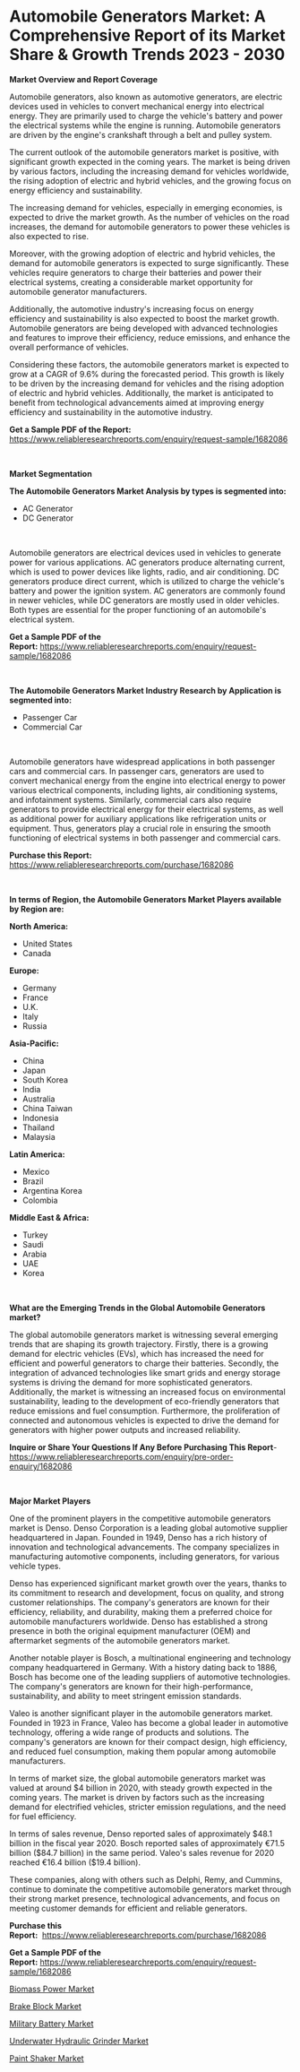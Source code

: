 <p><h1>Automobile Generators Market: A Comprehensive Report of its Market Share & Growth Trends 2023 - 2030</h1></p><p><strong>Market Overview and Report Coverage</strong></p>
<p><p>Automobile generators, also known as automotive generators, are electric devices used in vehicles to convert mechanical energy into electrical energy. They are primarily used to charge the vehicle's battery and power the electrical systems while the engine is running. Automobile generators are driven by the engine's crankshaft through a belt and pulley system.</p><p>The current outlook of the automobile generators market is positive, with significant growth expected in the coming years. The market is being driven by various factors, including the increasing demand for vehicles worldwide, the rising adoption of electric and hybrid vehicles, and the growing focus on energy efficiency and sustainability.</p><p>The increasing demand for vehicles, especially in emerging economies, is expected to drive the market growth. As the number of vehicles on the road increases, the demand for automobile generators to power these vehicles is also expected to rise.</p><p>Moreover, with the growing adoption of electric and hybrid vehicles, the demand for automobile generators is expected to surge significantly. These vehicles require generators to charge their batteries and power their electrical systems, creating a considerable market opportunity for automobile generator manufacturers.</p><p>Additionally, the automotive industry's increasing focus on energy efficiency and sustainability is also expected to boost the market growth. Automobile generators are being developed with advanced technologies and features to improve their efficiency, reduce emissions, and enhance the overall performance of vehicles.</p><p>Considering these factors, the automobile generators market is expected to grow at a CAGR of 9.6% during the forecasted period. This growth is likely to be driven by the increasing demand for vehicles and the rising adoption of electric and hybrid vehicles. Additionally, the market is anticipated to benefit from technological advancements aimed at improving energy efficiency and sustainability in the automotive industry.</p></p>
<p><strong>Get a Sample PDF of the Report:</strong> <a href="https://www.reliableresearchreports.com/enquiry/request-sample/1682086">https://www.reliableresearchreports.com/enquiry/request-sample/1682086</a></p>
<p>&nbsp;</p>
<p><strong>Market Segmentation</strong></p>
<p><strong>The Automobile Generators Market Analysis by types is segmented into:</strong></p>
<p><ul><li>AC Generator</li><li>DC Generator</li></ul></p>
<p>&nbsp;</p>
<p><p>Automobile generators are electrical devices used in vehicles to generate power for various applications. AC generators produce alternating current, which is used to power devices like lights, radio, and air conditioning. DC generators produce direct current, which is utilized to charge the vehicle's battery and power the ignition system. AC generators are commonly found in newer vehicles, while DC generators are mostly used in older vehicles. Both types are essential for the proper functioning of an automobile's electrical system.</p></p>
<p><strong>Get a Sample PDF of the Report:</strong>&nbsp;<a href="https://www.reliableresearchreports.com/enquiry/request-sample/1682086">https://www.reliableresearchreports.com/enquiry/request-sample/1682086</a></p>
<p>&nbsp;</p>
<p><strong>The Automobile Generators Market Industry Research by Application is segmented into:</strong></p>
<p><ul><li>Passenger Car</li><li>Commercial Car</li></ul></p>
<p>&nbsp;</p>
<p><p>Automobile generators have widespread applications in both passenger cars and commercial cars. In passenger cars, generators are used to convert mechanical energy from the engine into electrical energy to power various electrical components, including lights, air conditioning systems, and infotainment systems. Similarly, commercial cars also require generators to provide electrical energy for their electrical systems, as well as additional power for auxiliary applications like refrigeration units or equipment. Thus, generators play a crucial role in ensuring the smooth functioning of electrical systems in both passenger and commercial cars.</p></p>
<p><strong>Purchase this Report:</strong>&nbsp; <a href="https://www.reliableresearchreports.com/purchase/1682086">https://www.reliableresearchreports.com/purchase/1682086</a></p>
<p>&nbsp;</p>
<p><strong>In terms of Region, the Automobile Generators Market Players available by Region are:</strong></p>
<p>
    <p> <strong> North America: </strong>
        <ul>
            <li>United States</li>
            <li>Canada</li>
        </ul>
        </p> 
    <p> <strong> Europe: </strong>
        <ul>
            <li>Germany</li>
            <li>France</li>
            <li>U.K.</li>
            <li>Italy</li>
            <li>Russia</li>
        </ul>
        </p> 
    <p> <strong> Asia-Pacific: </strong>
        <ul>
            <li>China</li>
            <li>Japan</li>
            <li>South Korea</li>
            <li>India</li>
            <li>Australia</li>
            <li>China Taiwan</li>
            <li>Indonesia</li>
            <li>Thailand</li>
            <li>Malaysia</li>
        </ul>
        </p> 
    <p> <strong> Latin America: </strong>
        <ul>
            <li>Mexico</li>
            <li>Brazil</li>
            <li>Argentina Korea</li>
            <li>Colombia</li>
        </ul>
        </p> 
    <p> <strong> Middle East & Africa: </strong>
        <ul>
            <li>Turkey</li>
            <li>Saudi</li>
            <li>Arabia</li>
            <li>UAE</li>
            <li>Korea</li>
        </ul>
    </p>
    </p>
<p>&nbsp;</p>
<p><strong>What are the Emerging Trends in the Global Automobile Generators market?</strong></p>
<p><p>The global automobile generators market is witnessing several emerging trends that are shaping its growth trajectory. Firstly, there is a growing demand for electric vehicles (EVs), which has increased the need for efficient and powerful generators to charge their batteries. Secondly, the integration of advanced technologies like smart grids and energy storage systems is driving the demand for more sophisticated generators. Additionally, the market is witnessing an increased focus on environmental sustainability, leading to the development of eco-friendly generators that reduce emissions and fuel consumption. Furthermore, the proliferation of connected and autonomous vehicles is expected to drive the demand for generators with higher power outputs and increased reliability.</p></p>
<p><strong>Inquire or Share Your Questions If Any Before Purchasing This Report</strong>- <a href="https://www.reliableresearchreports.com/enquiry/pre-order-enquiry/1682086">https://www.reliableresearchreports.com/enquiry/pre-order-enquiry/1682086</a></p>
<p>&nbsp;</p>
<p><strong>Major Market Players</strong></p>
<p><p>One of the prominent players in the competitive automobile generators market is Denso. Denso Corporation is a leading global automotive supplier headquartered in Japan. Founded in 1949, Denso has a rich history of innovation and technological advancements. The company specializes in manufacturing automotive components, including generators, for various vehicle types.</p><p>Denso has experienced significant market growth over the years, thanks to its commitment to research and development, focus on quality, and strong customer relationships. The company's generators are known for their efficiency, reliability, and durability, making them a preferred choice for automobile manufacturers worldwide. Denso has established a strong presence in both the original equipment manufacturer (OEM) and aftermarket segments of the automobile generators market.</p><p>Another notable player is Bosch, a multinational engineering and technology company headquartered in Germany. With a history dating back to 1886, Bosch has become one of the leading suppliers of automotive technologies. The company's generators are known for their high-performance, sustainability, and ability to meet stringent emission standards.</p><p>Valeo is another significant player in the automobile generators market. Founded in 1923 in France, Valeo has become a global leader in automotive technology, offering a wide range of products and solutions. The company's generators are known for their compact design, high efficiency, and reduced fuel consumption, making them popular among automobile manufacturers.</p><p>In terms of market size, the global automobile generators market was valued at around $4 billion in 2020, with steady growth expected in the coming years. The market is driven by factors such as the increasing demand for electrified vehicles, stricter emission regulations, and the need for fuel efficiency.</p><p>In terms of sales revenue, Denso reported sales of approximately $48.1 billion in the fiscal year 2020. Bosch reported sales of approximately €71.5 billion ($84.7 billion) in the same period. Valeo's sales revenue for 2020 reached €16.4 billion ($19.4 billion).</p><p>These companies, along with others such as Delphi, Remy, and Cummins, continue to dominate the competitive automobile generators market through their strong market presence, technological advancements, and focus on meeting customer demands for efficient and reliable generators.</p></p>
<p><strong>Purchase this Report:</strong>&nbsp;&nbsp;<a href="https://www.reliableresearchreports.com/purchase/1682086">https://www.reliableresearchreports.com/purchase/1682086</a></p>
<p></p>
<p><strong>Get a Sample PDF of the Report:</strong>&nbsp;<a href="https://www.reliableresearchreports.com/enquiry/request-sample/1682086">https://www.reliableresearchreports.com/enquiry/request-sample/1682086</a></p>
<p><p><a href="https://medium.com/@tammyfreeman2022/biomass-power-market-trends-and-market-analysis-forecasted-for-period-2023-2030-cd01f354c3cb">Biomass Power Market</a></p><p><a href="https://github.com/Chiragrp26/Market-Research-Report-List-1/blob/main/brake-block-market.md">Brake Block Market</a></p><p><a href="https://medium.com/@anndavis1924/military-battery-market-size-reveals-the-best-marketing-channels-in-global-industry-73fcbf97aa8d">Military Battery Market</a></p><p><a href="https://www.linkedin.com/pulse/underwater-hydraulic-grinder-market-challenges-opportunities-lje9f/">Underwater Hydraulic Grinder Market</a></p><p><a href="https://www.linkedin.com/pulse/paint-shaker-market-research-report-unlocks-analysis-financial-n3w3f/">Paint Shaker Market</a></p></p>